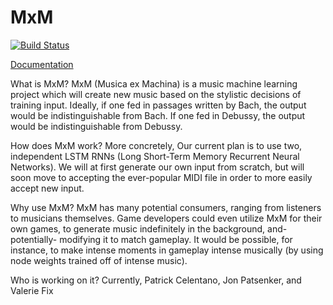 # MxM
[![Build Status](https://travis-ci.org/MusicExMachina/MxM.svg?branch=master)](https://travis-ci.org/MusicExMachina/MxM)

[Documentation](https://musicexmachina.github.io/MxM/)

What is MxM?
	MxM (Musica ex Machina) is a music machine learning project which will create new music based on the stylistic decisions of training input. Ideally, if one fed in passages written by Bach, the output would be indistinguishable from Bach. If one fed in Debussy, the output would be indistinguishable from Debussy.

How does MxM work?
	More concretely, Our current plan is to use two, independent LSTM RNNs (Long Short-Term Memory Recurrent Neural Networks). We will at first generate our own input from scratch, but will soon move to accepting the ever-popular MIDI file in order to more easily accept new input.

Why use MxM?
	MxM has many potential consumers, ranging from listeners to musicians themselves. Game developers could even utilize MxM for their own games, to generate music indefinitely in the background, and- potentially- modifying it to match gameplay. It would be possible, for instance, to make intense moments in gameplay intense musically (by using node weights trained off of intense music).

Who is working on it?
    Currently, Patrick Celentano, Jon Patsenker, and Valerie Fix
